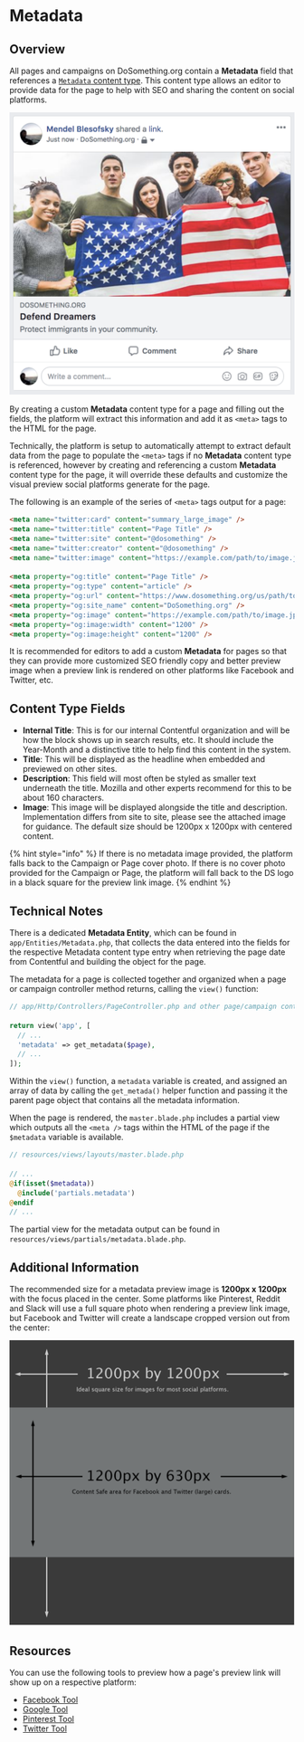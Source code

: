 # Metadata

## Overview

All pages and campaigns on DoSomething.org contain a **Metadata** field that references a [`Metadata` content type](https://app.contentful.com/spaces/81iqaqpfd8fy/content_types/metadata/fields). This content type allows an editor to provide data for the page to help with SEO and sharing the content on social platforms.

![Example Facebook Share With Metadata](../../.gitbook/assets/facebook-share-example.png)

By creating a custom **Metadata** content type for a page and filling out the fields, the platform will extract this information and add it as `<meta>` tags to the HTML for the page.

Technically, the platform is setup to automatically attempt to extract default data from the page to populate the `<meta>` tags if no **Metadata** content type is referenced, however by creating and referencing a custom **Metadata** content type for the page, it will override these defaults and customize the visual preview social platforms generate for the page.

The following is an example of the series of `<meta>` tags output for a page:

```html
<meta name="twitter:card" content="summary_large_image" />
<meta name="twitter:title" content="Page Title" />
<meta name="twitter:site" content="@dosomething" />
<meta name="twitter:creator" content="@dosomething" />
<meta name="twitter:image" content="https://example.com/path/to/image.jpg" />

<meta property="og:title" content="Page Title" />
<meta property="og:type" content="article" />
<meta property="og:url" content="https://www.dosomething.org/us/path/to/page" />
<meta property="og:site_name" content="DoSomething.org" />
<meta property="og:image" content="https://example.com/path/to/image.jpg" />
<meta property="og:image:width" content="1200" />
<meta property="og:image:height" content="1200" />
```

It is recommended for editors to add a custom **Metadata** for pages so that they can provide more customized SEO friendly copy and better preview image when a preview link is rendered on other platforms like Facebook and Twitter, etc.

## Content Type Fields

- **Internal Title**: This is for our internal Contentful organization and will be how the block shows up in search results, etc. It should include the Year-Month and a distinctive title to help find this content in the system.
- **Title**: This will be displayed as the headline when embedded and previewed on other sites.
- **Description**: This field will most often be styled as smaller text underneath the title. Mozilla and other experts recommend for this to be about 160 characters.
- **Image**: This image will be displayed alongside the title and description. Implementation differs from site to site, please see the attached image for guidance. The default size should be 1200px x 1200px with centered content.

{% hint style="info" %}
If there is no metadata image provided, the platform falls back to the Campaign or Page cover photo. If there is no cover photo provided for the Campaign or Page, the platform will fall back to the DS logo in a black square for the preview link image.
{% endhint %}

## Technical Notes

There is a dedicated **Metadata Entity**, which can be found in `app/Entities/Metadata.php`, that collects the data entered into the fields for the respective Metadata content type entry when retrieving the page date from Contentful and building the object for the page.

The metadata for a page is collected together and organized when a page or campaign controller method returns, calling the `view()` function:

```php
// app/Http/Controllers/PageController.php and other page/campaign controllers

return view('app', [
  // ...
  'metadata' => get_metadata($page),
  // ...
]);

```

Within the `view()` function, a `metadata` variable is created, and assigned an array of data by calling the `get_metada()` helper function and passing it the parent page object that contains all the metadata information.

When the page is rendered, the `master.blade.php` includes a partial view which outputs all the `<meta />` tags within the HTML of the page if the `$metadata` variable is available.

```php
// resources/views/layouts/master.blade.php

// ...
@if(isset($metadata))
  @include('partials.metadata')
@endif
// ...

```

The partial view for the metadata output can be found in `resources/views/partials/metadata.blade.php`.

## Additional Information

The recommended size for a metadata preview image is **1200px x 1200px** with the focus placed in the center. Some platforms like Pinterest, Reddit and Slack will use a full square photo when rendering a preview link image, but Facebook and Twitter will create a landscape cropped version out from the center:

![Metadata Photo Crop Preview](../../.gitbook/assets/metadata-photo-preview.png)

## Resources

You can use the following tools to preview how a page's preview link will show up on a respective platform:

- [Facebook Tool](https://developers.facebook.com/tools/debug/sharing/)
- [Google Tool](https://search.google.com/structured-data/testing-tool/u/0/)
- [Pinterest Tool](https://developers.pinterest.com/tools/url-debugger/)
- [Twitter Tool](https://cards-dev.twitter.com/validator)
